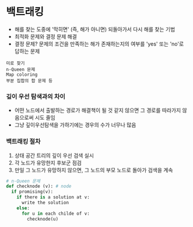 # 백트래킹
- 해를 찾는 도중에 '막히면' (즉, 해가 아니면) 되돌아가서 다시 해를 찾는 기법
- 최적화 문제와 결정 문제 해결
- 결정 문제? 문제의 조건을 만족하는 해가 존재하는지의 여부를 'yes' 또는 'no'로 답하는 문제
```
미로 찾기
n-Queen 문제
Map coloring
부분 집합의 합 문제 등
```

### 깊이 우선 탐색과의 차이
- 어떤 노드에서 출발하는 경로가 해결책이 될 것 같지 않으면 그 경로를 따라가지 않음으로써 시도 줄임
- 그냥 깊이우선탐색을 가하기에는 경우의 수가 너무나 많음 

### 백트래킹 절차
1. 상태 공간 트리의 깊이 우선 검색 실시
2. 각 노드가 유망한지 후보군 점검
3. 만일 그 노드가 유망하지 않으면, 그 노드의 부모 노드로 돌아가 검색을 계속
```python
# n-Queen 문제
def checknode (v): # node
  if promising(v):
    if there is a solution at v:
      write the solution
    else:
      for u in each childe of v:
        checknode(u)
```